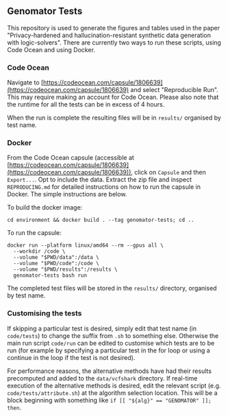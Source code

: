 ## Genomator Tests
This repository is used to generate the figures and tables used in the paper "Privacy-hardened and hallucination-resistant synthetic data generation with logic-solvers". There are currently two ways to run these scripts, using Code Ocean and using Docker.

### Code Ocean
Navigate to [https://codeocean.com/capsule/1806639](https://codeocean.com/capsule/1806639) and select "Reproducible Run". This may require making an account for Code Ocean. Please also note that the runtime for all the tests can be in excess of 4 hours. 

When the run is complete the resulting files will be in `results/` organised by test name.

### Docker
From the Code Ocean capsule (accessible at [https://codeocean.com/capsule/1806639](https://codeocean.com/capsule/1806639)), click on `Capsule` and then `Export...`. Opt to include the data. Extract the zip file and inspect `REPRODUCING.md` for detailed instructions on how to run the capsule in Docker.
The simple instructions are below.

To build the docker image:
```shell
cd environment && docker build . --tag genomator-tests; cd ..
```
To run the capsule:
```shell
docker run --platform linux/amd64 --rm --gpus all \
  --workdir /code \
  --volume "$PWD/data":/data \
  --volume "$PWD/code":/code \
  --volume "$PWD/results":/results \
  genomator-tests bash run
```
The completed test files will be stored in the `results/` directory, organised by test name.

### Customising the tests
If skipping a particular test is desired, simply edit that test name (in `code/tests`) to change the suffix from `.sh` to something else. Otherwise the main run script `code/run` can be edited to customise which tests are to be run (for example by specifying a particular test in the for loop or using a continue in the loop if the test is not desired).

For performance reasons, the alternative methods have had their results precomputed and added to the `data/vcfshark` directory. If real-time execution of the alternative methods is desired, edit the relevant script (e.g. `code/tests/attribute.sh`) at the algorithm selection location. This will be a block beginning with something like `if [[ "${alg}" == "GENOMATOR" ]]; then`.